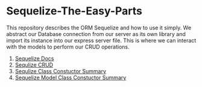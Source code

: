 # Sequelize-The-Easy-Parts
This repository describes the ORM Sequelize and how to use it simply. We abstract our Database connection from our server as its own library and import its instance into our express server file. This is where we can interact with the models to perform our CRUD operations.

1) [Sequelize Docs](https://sequelize.org/docs/v6/getting-started/)
2) [Sequlize CRUD](https://sequelize.org/docs/v6/core-concepts/model-querying-basics/)
3) [Sequlize Class Constuctor Summary](https://sequelize.org/api/v6/class/src/sequelize.js~sequelize)
4) [Sequelize Model Class Constuctor Summary](https://sequelize.org/api/v6/class/src/model.js~model)
